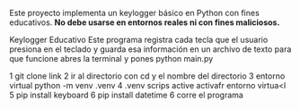 Este proyecto implementa un keylogger básico en Python con fines educativos. **No debe usarse en entornos reales ni con fines maliciosos.**

Keylogger Educativo
Este programa registra cada tecla que el usuario presiona en el teclado y guarda esa información en un archivo de texto
para que funcione abres la terminal y pones 
python main.py



1 git clone link
2 ir al directorio con cd y el nombre del directorio 
3 entorno virtual python -m venv .venv
4 .venv scrips active activafr entorno virtua<l
5 pip install keyboard
6 pip install datetime
6 corre el programa


